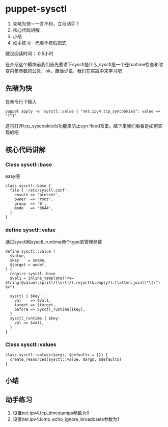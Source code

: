 # puppet-sysctl

1. 先睹为快－一言不和，立马动手？
2. 核心代码讲解
3. 小结
4. 动手练习－光看不练假把式

建议阅读时间： 0.5小时

在介绍这个模块前我们首先要讲下sysctl是什么,sysctl是一个在runtime检查和改变内核参数的公具，ok，废话少说，我们在实践中来学习吧

## 先睹为快
在命令行下输入
```puppet
puppet apply -e 'sysctl::value { "net.ipv4.tcp_syncookies": value => "1"}'
```
这将打开tcp_syscookieds功能来防止syn flood攻击。结下来我们看看是如何实现的吧

## 核心代码讲解

### Class sysctl::base
easy吧
```puppet
class sysctl::base {
  file { '/etc/sysctl.conf':
    ensure => 'present',
    owner  => 'root',
    group  => '0',
    mode   => '0644',
  }
}
```
### define sysctl::value
通过sysctl和sysctl_runtime两个type来管理参数
```puppet
define sysctl::value (
  $value,
  $key    = $name,
  $target = undef,
) {
  require sysctl::base
  $val1 = inline_template("<%= String(@value).split(/[\s\t]/).reject(&:empty?).flatten.join(\"\t\") %>")

  sysctl { $key :
    val    => $val1,
    target => $target,
    before => Sysctl_runtime[$key],
  }
  sysctl_runtime { $key:
    val => $val1,
  }
}
```
### Class sysctl::values
```puppet
class sysctl::values($args, $defaults = {}) {
  create_resources(sysctl::value, $args, $defaults)
}
```

## 小结
## 动手练习
1. 设置net.ipv4.tcp_timestamps参数为0
2. 设置net.ipv4.icmp_echo_ignore_broadcasts参数为1





